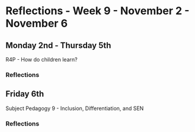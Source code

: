 Reflections - Week 9 - November 2 - November 6
===

Monday 2nd - Thursday 5th
---
R4P - How do children learn?

### Reflections

Friday 6th
---
Subject Pedagogy 9 - Inclusion, Differentiation, and SEN

### Reflections